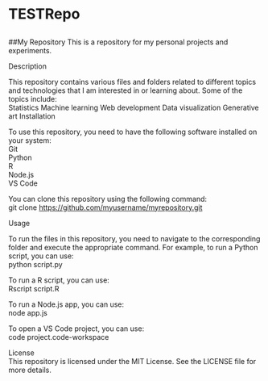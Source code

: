 # TESTRepo
##
###

##My Repository
This is a repository for my personal projects and experiments.

Description

This repository contains various files and folders related to different topics and technologies that I am interested in or learning about. Some of the topics include:  
Statistics
Machine learning
Web development
Data visualization
Generative art
Installation

To use this repository, you need to have the following software installed on your system:  
Git  
Python  
R  
Node.js  
VS Code  

You can clone this repository using the following command:  
git clone https://github.com/myusername/myrepository.git

Usage

To run the files in this repository, you need to navigate to the corresponding folder and execute the appropriate command. For example, to run a Python script, you can use:  
python script.py

To run a R script, you can use:  
Rscript script.R

To run a Node.js app, you can use:  
node app.js

To open a VS Code project, you can use:  
code project.code-workspace

License  
This repository is licensed under the MIT License. See the LICENSE file for more details.
